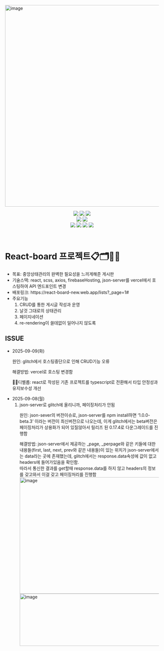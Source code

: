 <img width="1088" height="660" alt="image" src="https://github.com/user-attachments/assets/d4916333-e3da-4315-9bc5-7ca33a39f32a" />

<p align="center">
  <img src="https://img.shields.io/badge/React-20232A?style=for-the-badge&logo=react&logoColor=61DAFB">
  <img src="https://img.shields.io/badge/JavaScript-F7DF1E?style=for-the-badge&logo=JavaScript&logoColor=white">
  <img src="https://img.shields.io/badge/HTML5-E34F26?style=for-the-badge&logo=html5&logoColor=white">
  <br>
  <img src="https://img.shields.io/badge/React_Router-CA4245?style=for-the-badge&logo=react-router&logoColor=white">
  <img src="https://img.shields.io/badge/CSS-239120?&style=for-the-badge&logo=css3&logoColor=white">
  <br>
  <img src="https://img.shields.io/badge/GitHub-100000?style=for-the-badge&logo=github&logoColor=white">
  <img src="https://img.shields.io/badge/npm-CB3837?style=for-the-badge&logo=npm&logoColor=white">
  <img src="https://img.shields.io/badge/Figma-F24E1E?style=for-the-badge&logo=figma&logoColor=white">
  <img src="https://img.shields.io/badge/Notion-000000?style=for-the-badge&logo=notion&logoColor=white">
</p>
<br>
<p align="center">
   <h1><strong>React-board 프로젝트</strong>📋🗂️📌📝</h1>
    <ul>
      <li><span>목표: 중앙상태관리의 완벽한 필요성을 느끼게해준 게시판</span></li>
      <li><span>기술스택: react, scss, axios, firebaseHosting, json-server를 vercel에서 호스팅하여 API 엔드포인트 변경</li>
      <li><span>배포링크: https://react-board-new.web.app/lists?_page=1#</span></li>
      <li>
        <span>주요기능</span>
        <ol>
          <li>CRUD를 통한 게시글 작성과 운영</li>
          <li>날것 그대로의 상태관리</li>
          <li>페이지네이션</li>        
          <li>re-rendering이 쓸데없이 일어나지 않도록</li>
        </ol>
      </li>
    </ul>

  <h2>ISSUE</h2>
  <ul>
    <li>
      <span>2025-09-09(화)</span>
      <p>원인: glitch에서 호스팅중단으로 인해 CRUD기능 오류</p>
      <p>해결방법: vercel로 호스팅 변경함</p>
      <p>🚀✨디벨롭: react로 작성된 기존 프로젝트를 typescript로 전환해서 타입 안정성과 유지보수성 개선</p>
    </li>
    <li>
      <span>2025-09-08(월)</span>
      <ol>
        <li>
          <span>json-server로  glitch에 올리니까, 페이징처리가 안됨</span>
          <p>원인:  json-sever의 버전이슈로, json-server를 npm install하면 ‘1.0.0-beta.3’ 이라는 버전이 최신버전으로 나오는데, 이게  glitch에서는 beta버전은 페이징처리가 상용화가 되어 있질않아서 릴리즈 된 0.17.4로 다운그레이드를 진행함</p>
          <p>해결방법:  json-server에서 제공하는 _page, _perpage와 같은 키들에 대한 내용들(first, last, next, prev와 같은 내용들)이 있는 위치가 json-server에서는 data라는 곳에 존재했는데,
            glitch에서는 response.data속성에 값이 없고 headers에 들어가있음을 확인함. <br> 따라서 통신한 결과를 get할때 response.data를 하지 않고 headers의 정보를 갖고와서 이걸 갖고 페이징처리를 진행함<br>
            <img width="1534" height="381" alt="image" src="https://github.com/user-attachments/assets/f2f5d2c4-476f-46b9-9426-f5ba4cd5db71" />
            <img width="985" height="171" alt="image" src="https://github.com/user-attachments/assets/3134b7b2-746c-4d51-b589-32cb1e097e56" />
          </p>
        </li>
      </ol>
    </li>
  </ul>
</p>
